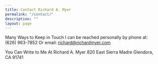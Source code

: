 ```yaml
---
title: Contact Richard A. Myer
permalink: "/contact/"
description: ""
layout: page
---
```

Many Ways to Keep in Touch
I can be reached personally by phone at: (626) 963-7852
Or email: richard@richardmyer.com

You Can Write to Me At
Richard A. Myer
820 East Sierra Madre
Glendora, CA 91741
